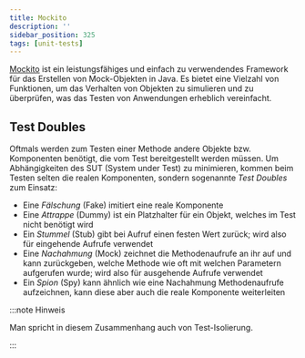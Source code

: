 ```yaml
---
title: Mockito
description: ''
sidebar_position: 325
tags: [unit-tests]
---
```


[Mockito](https://site.mockito.org/) ist ein leistungsfähiges und einfach zu
verwendendes Framework für das Erstellen von Mock-Objekten in Java. Es bietet
eine Vielzahl von Funktionen, um das Verhalten von Objekten zu simulieren und zu
überprüfen, was das Testen von Anwendungen erheblich vereinfacht.

## Test Doubles

Oftmals werden zum Testen einer Methode andere Objekte bzw. Komponenten
benötigt, die vom Test bereitgestellt werden müssen. Um Abhängigkeiten des SUT
(System under Test) zu minimieren, kommen beim Testen selten die realen
Komponenten, sondern sogenannte _Test Doubles_ zum Einsatz:

- Eine _Fälschung_ (Fake) imitiert eine reale Komponente
- Eine _Attrappe_ (Dummy) ist ein Platzhalter für ein Objekt, welches im Test
  nicht benötigt wird
- Ein _Stummel_ (Stub) gibt bei Aufruf einen festen Wert zurück; wird also für
  eingehende Aufrufe verwendet
- Eine _Nachahmung_ (Mock) zeichnet die Methodenaufrufe an ihr auf und kann
  zurückgeben, welche Methode wie oft mit welchen Parametern aufgerufen wurde;
  wird also für ausgehende Aufrufe verwendet
- Ein _Spion_ (Spy) kann ähnlich wie eine Nachahmung Methodenaufrufe
  aufzeichnen, kann diese aber auch die reale Komponente weiterleiten

:::note Hinweis

Man spricht in diesem Zusammenhang auch von Test-Isolierung.

:::
